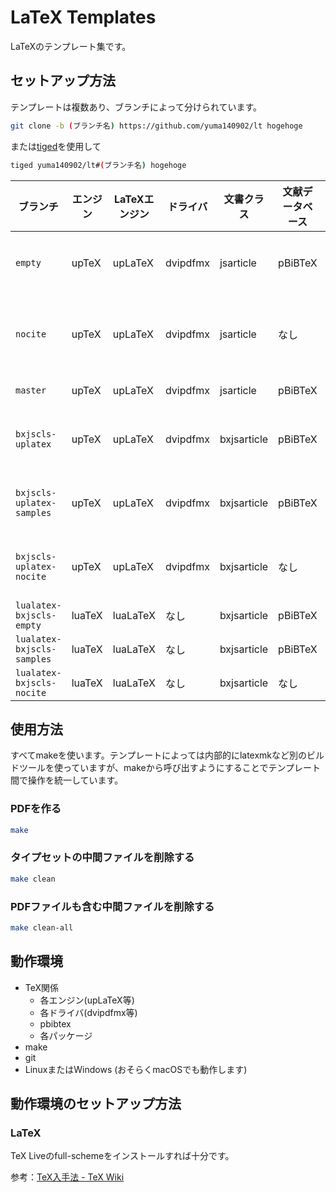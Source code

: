 # LaTeX Templates

LaTeXのテンプレート集です。

## セットアップ方法

テンプレートは複数あり、ブランチによって分けられています。

```sh
git clone -b (ブランチ名) https://github.com/yuma140902/lt hogehoge
```

または[tiged](https://github.com/tiged/tiged)を使用して
```sh
tiged yuma140902/lt#(ブランチ名) hogehoge
```

| ブランチ                   | エンジン | LaTeXエンジン | ドライバ | 文書クラス  | 文献データベース |  説明 |
|----------------------------|----------|---------------|----------|-------------|------------------|------|
| `empty`                    | upTeX    | upLaTeX       | dvipdfmx | jsarticle   | pBiBTeX          | 普通はこれを使えばいいと思います |
| `nocite`                   | upTeX    | upLaTeX       | dvipdfmx | jsarticle   | なし             | 普通はこれを使えばいいと思いますその2 |
| `master`                   | upTeX    | upLaTeX       | dvipdfmx | jsarticle   | pBiBTeX          | サンプル付きです |
| `bxjscls-uplatex`          | upTeX    | upLaTeX       | dvipdfmx | bxjsarticle | pBiBTeX          | [BXjscls](https://texwiki.texjp.org/BXjscls)を使用してみるテスト |
| `bxjscls-uplatex-samples`  | upTeX    | upLaTeX       | dvipdfmx | bxjsarticle | pBiBTeX          | ↑のサンプル付きバージョン |
| `bxjscls-uplatex-nocite`   | upTeX    | upLaTeX       | dvipdfmx | bxjsarticle | なし             | ↑の参考文献なしバージョン |
| `lualatex-bxjscls-empty`   | luaTeX   | luaLaTeX      | なし     | bxjsarticle | pBiBTeX          | LuaLaTeX |
| `lualatex-bxjscls-samples` | luaTeX   | luaLaTeX      | なし     | bxjsarticle | pBiBTeX          | LuaLaTeX |
| `lualatex-bxjscls-nocite`  | luaTeX   | luaLaTeX      | なし     | bxjsarticle | なし             | LuaLaTeX |


## 使用方法

すべてmakeを使います。テンプレートによっては内部的にlatexmkなど別のビルドツールを使っていますが、makeから呼び出すようにすることでテンプレート間で操作を統一しています。

### PDFを作る

```sh
make
```

### タイプセットの中間ファイルを削除する

```sh
make clean
```

### PDFファイルも含む中間ファイルを削除する

```sh
make clean-all
```

## 動作環境

- TeX関係
  - 各エンジン(upLaTeX等)
  - 各ドライバ(dvipdfmx等)
  - pbibtex
  - 各パッケージ
- make
- git
- LinuxまたはWindows (おそらくmacOSでも動作します)

## 動作環境のセットアップ方法

### LaTeX

TeX Liveのfull-schemeをインストールすれば十分です。

参考：[TeX入手法 - TeX Wiki](https://texwiki.texjp.org/?TeX入手法)

